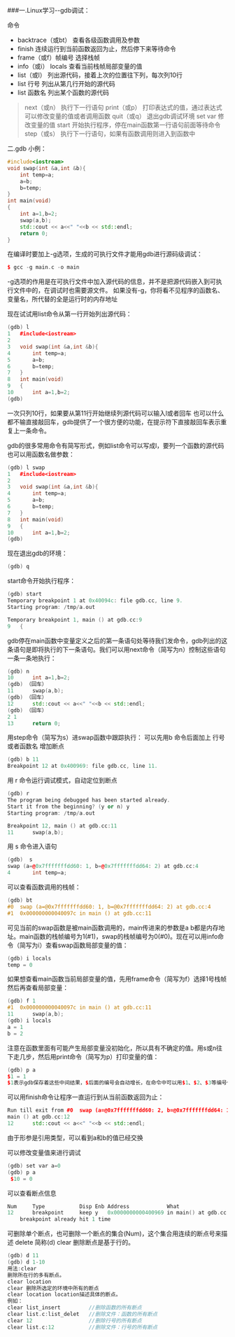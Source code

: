 ###一.Linux学习--gdb调试：

命令
* backtrace（或bt）	查看各级函数调用及参数
* finish                连续运行到当前函数返回为止，然后停下来等待命令
* frame（或f）帧编号	选择栈帧
* info（或i） locals	查看当前栈帧局部变量的值
* list（或l）	        列出源代码，接着上次的位置往下列，每次列10行
* list 行号	        列出从第几行开始的源代码
* list 函数名	        列出某个函数的源代码
> next（或n）	        执行下一行语句
> print（或p）	        打印表达式的值，通过表达式可以修改变量的值或者调用函数
> quit（或q）	        退出gdb调试环境
> set var	        修改变量的值
> start	                开始执行程序，停在main函数第一行语句前面等待命令
> step（或s）	        执行下一行语句，如果有函数调用则进入到函数中

二.gdb 小例：
```c++
#include<iostream>
void swap(int &a,int &b){
    int temp=a;
    a=b;
    b=temp;
}
int main(void)
{
    int a=1,b=2;
    swap(a,b);
    std::cout << a<<" "<<b << std::endl;
    return 0;
} 
``` 


在编译时要加上-g选项，生成的可执行文件才能用gdb进行源码级调试：
```c++
$ gcc -g main.c -o main
```

-g选项的作用是在可执行文件中加入源代码的信息，并不是把源代码嵌入到可执行文件中的，在调试时也需要源文件。
如果没有-g，你将看不见程序的函数名、变量名，所代替的全是运行时的内存地址

 
现在试试用list命令从第一行开始列出源代码：
```c++
(gdb) l
1	#include<iostream>
2	
3	void swap(int &a,int &b){
4	    int temp=a;
5	    a=b;
6	    b=temp;
7	}
8	int main(void)
9	{
10	    int a=1,b=2;
(gdb) 
```
一次只列10行，如果要从第11行开始继续列源代码可以输入l或者回车
也可以什么都不输直接敲回车，gdb提供了一个很方便的功能，在提示符下直接敲回车表示重复上一条命令。

 gdb的很多常用命令有简写形式，例如list命令可以写成l，要列一个函数的源代码也可以用函数名做参数：
```c++
(gdb) l swap
1	#include<iostream>
2	
3	void swap(int &a,int &b){
4	    int temp=a;
5	    a=b;
6	    b=temp;
7	}
8	int main(void)
9	{
10	    int a=1,b=2;
(gdb)  
```
现在退出gdb的环境： 
```c++ 
(gdb) q 
```
start命令开始执行程序：
```c++
(gdb) start
Temporary breakpoint 1 at 0x40094c: file gdb.cc, line 9.
Starting program: /tmp/a.out 

Temporary breakpoint 1, main () at gdb.cc:9
9	{
```
gdb停在main函数中变量定义之后的第一条语句处等待我们发命令，gdb列出的这条语句是即将执行的下一条语句。我们可以用next命令（简写为n）控制这些语句一条一条地执行：
```c++
(gdb) n
10	    int a=1,b=2;
(gdb) （回车）
11	    swap(a,b);
(gdb) （回车）
12	    std::cout << a<<" "<<b << std::endl;
(gdb) （回车）
2 1
13	    return 0;

```
用step命令（简写为s）进swap函数中跟踪执行：
可以先用b 命令后面加上 行号或者函数名  增加断点
```c++
(gdb) b 11
Breakpoint 12 at 0x400969: file gdb.cc, line 11.
```
用 r 命令运行调试模式，自动定位到断点
```c++
(gdb) r
The program being debugged has been started already.
Start it from the beginning? (y or n) y
Starting program: /tmp/a.out 

Breakpoint 12, main () at gdb.cc:11
11	    swap(a,b);
```
用 s 命令进入语句
```c++
(gdb)  s
swap (a=@0x7fffffffdd60: 1, b=@0x7fffffffdd64: 2) at gdb.cc:4
4	    int temp=a;
```
可以查看函数调用的栈帧：
```c++
(gdb) bt
#0  swap (a=@0x7fffffffdd60: 1, b=@0x7fffffffdd64: 2) at gdb.cc:4
#1  0x000000000040097c in main () at gdb.cc:11
```
可见当前的swap函数是被main函数调用的，main传进来的参数是a b都是内存地址。main函数的栈帧编号为1(#1)，swap的栈帧编号为0(#0)。现在可以用info命令（简写为i）查看swap函数局部变量的值：
```c++
(gdb) i locals
temp = 0
```
如果想查看main函数当前局部变量的值，先用frame命令（简写为f）选择1号栈帧然后再查看局部变量：
```c++
(gdb) f 1
#1  0x000000000040097c in main () at gdb.cc:11
11	    swap(a,b);
(gdb) i locals 
a = 1
b = 2
```
注意在函数里面有可能产生局部变量没初始化，所以具有不确定的值。用s或n往下走几步，然后用print命令（简写为p）打印变量的值：
```c++
(gdb) p a
$1 = 1
$1表示gdb保存着这些中间结果，$后面的编号会自动增长，在命令中可以用$1、$2、$3等编号代替相应的值。
```
可以用finish命令让程序一直运行到从当前函数返回为止：
```c++
Run till exit from #0  swap (a=@0x7fffffffdd60: 2, b=@0x7fffffffdd64: 1) at gdb.cc:7
main () at gdb.cc:12
12	    std::cout << a<<" "<<b << std::endl;
```
由于形参是引用类型，可以看到a和b的值已经交换
  
可以修改变量值来进行调试
```c++
(gdb) set var a=0
(gdb) p a
 $10 = 0
```
可以查看断点信息
```c++
Num     Type           Disp Enb Address            What
12      breakpoint     keep y   0x0000000000400969 in main() at gdb.cc:11
	breakpoint already hit 1 time
```
可删除单个断点，也可删除一个断点的集合(Num)，这个集合用连续的断点号来描述
delete 简称(d) 
clear 删除断点是基于行的。
```c++
(gdb) d 11
(gdb) d 1-10
用法:clear 
删除所在行的多有断点。
clear location
clear 删除所选定的环境中所有的断点
clear location location描述具体的断点。
例如：
clear list_insert         //删除函数的所有断点
clear list.c:list_delet   //删除文件：函数的所有断点
clear 12                  //删除行号的所有断点
clear list.c:12           //删除文件：行号的所有断点
```


